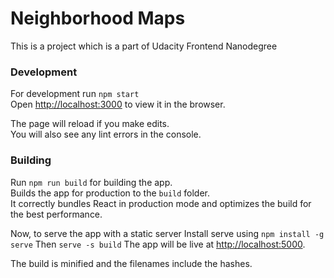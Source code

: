 # Neighborhood Maps
This is a project which is a part of Udacity Frontend Nanodegree

### Development

For development run `npm start`<br>
Open [http://localhost:3000](http://localhost:3000) to view it in the browser.

The page will reload if you make edits.<br>
You will also see any lint errors in the console.

### Building

Run `npm run build` for building the app.<br>
Builds the app for production to the `build` folder.<br>
It correctly bundles React in production mode and optimizes the build for the best performance.

Now, to serve the app with a static server
Install serve using `npm install -g serve`
Then `serve -s build`
The app will be live at [http://localhost:5000](http://localhost:5000).

The build is minified and the filenames include the hashes.<br>